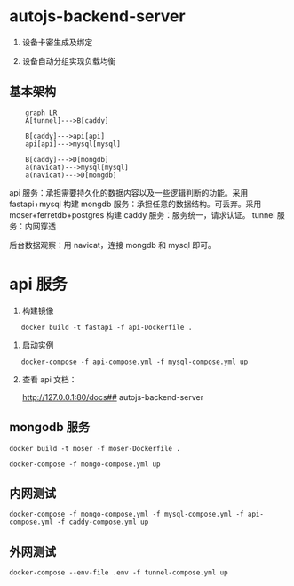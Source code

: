 # autojs-backend-server

1. 设备卡密生成及绑定

2. 设备自动分组实现负载均衡

## 基本架构

```mermaid
    graph LR
    A[tunnel]--->B[caddy]

    B[caddy]--->api[api]
    api[api]--->mysql[mysql]

    B[caddy]--->D[mongdb]
    a(navicat)--->mysql[mysql]
    a(navicat)--->D[mongdb]
```

api 服务：承担需要持久化的数据内容以及一些逻辑判断的功能。采用 fastapi+mysql 构建
mongdb 服务：承担任意的数据结构。可丢弃。采用 moser+ferretdb+postgres 构建
caddy 服务：服务统一，请求认证。
tunnel 服务：内网穿透

后台数据观察：用 navicat，连接 mongdb 和 mysql 即可。

# api 服务

1. 构建镜像

```shell
   docker build -t fastapi -f api-Dockerfile .
```

1. 启动实例

```shell
   docker-compose -f api-compose.yml -f mysql-compose.yml up
```

2. 查看 api 文档：

   http://127.0.0.1:80/docs## autojs-backend-server

## mongodb 服务

```shell
docker build -t moser -f moser-Dockerfile .

docker-compose -f mongo-compose.yml up
```

## 内网测试

```shell
docker-compose -f mongo-compose.yml -f mysql-compose.yml -f api-compose.yml -f caddy-compose.yml up
```

## 外网测试

```shell
docker-compose --env-file .env -f tunnel-compose.yml up
```

